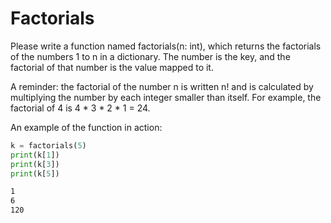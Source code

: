 
# Factorials

Please write a function named factorials(n: int), which returns the factorials of the numbers 1 to n in a dictionary. The number is the key, and the factorial of that number is the value mapped to it.

A reminder: the factorial of the number n is written n! and is calculated by multiplying the number by each integer smaller than itself. For example, the factorial of 4 is 4 * 3 * 2 * 1 = 24.

An example of the function in action:

```python
k = factorials(5)
print(k[1])
print(k[3])
print(k[5])
```

```markdown
1
6
120
```
